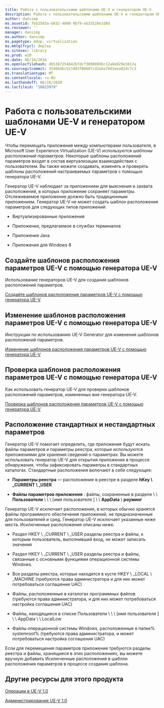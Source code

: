 ```yaml
---
title: Работа с пользовательскими шаблонами UE-V и генератором UE-V
description: Работа с пользовательскими шаблонами UE-V и генератором UE-V
author: dansimp
ms.assetid: 7bb2583a-b032-4800-9bf9-eb33528e1d0d
ms.reviewer: ''
manager: dansimp
ms.author: dansimp
ms.pagetype: mdop, virtualization
ms.mktglfcycl: deploy
ms.sitesec: library
ms.prod: w10
ms.date: 06/16/2016
ms.openlocfilehash: db5387254842bfdcf3898089bc12a8e929e3813a
ms.sourcegitcommit: 354664bc527d93f80687cd2eba70d1eea024c7c3
ms.translationtype: MT
ms.contentlocale: ru-RU
ms.lasthandoff: 06/26/2020
ms.locfileid: "10823979"
---
```

# Работа с пользовательскими шаблонами UE-V и генератором UE-V


Чтобы перемещать приложения между компьютерами пользователя, в Microsoft User Experience Virtualization (UE-V) используются *шаблоны расположений параметров*. Некоторые шаблоны расположений параметров входят в состав виртуализации взаимодействия с пользователем. Вы также можете создавать, изменять и проверять шаблоны расположений настраиваемых параметров с помощью генератора UE-V.

Генератор UE-V наблюдает за приложением для выяснения и захвата расположений, в которых приложение сохраняет параметры. Отслеживаемое приложение должно быть традиционным приложением. Генератор UE-V не может создать шаблон расположения параметров для следующих типов приложений:

-   Виртуализированные приложения

-   Приложение, предлагаемое в службах терминалов

-   Приложения Java

-   Приложения для Windows 8

## Создайте шаблонов расположения параметров UE-V с помощью генератора UE-V


Использование генераторов UE-V для создания шаблонов расположений параметров.

[Создайте шаблонов расположения параметров UE-V с помощью генератора UE-V](create-ue-v-settings-location-templates-with-the-ue-v-generator.md)

## Изменение шаблонов расположения параметров UE-V с помощью генератора UE-V


Инструкции по использованию UE-V Generator для изменения шаблонов расположений параметров.

[Изменение шаблонов расположения параметров UE-V с помощью генератора UE-V](edit-ue-v-settings-location-templates-with-the-ue-v-generator.md)

## Проверка шаблонов расположения параметров UE-V с помощью генератора UE-V


Как использовать генератор UE-V для проверки шаблонов расположений параметров, измененных вне генератора UE-V.

[Проверка шаблонов расположения параметров UE-V с помощью генератора UE-V](validate-ue-v-settings-location-templates-with-ue-v-generator.md)

## <a href="" id="bkmk-standardnonstandardsettingslocations"></a>Расположение стандартных и нестандартных параметров


Генератор UE-V помогает определить, где приложения будут искать файлы параметров и параметры реестра, которые используются приложениями для хранения сведений о параметрах. Вы можете использовать генератор UE-V для открытия приложения в процессе обнаружения, чтобы зафиксировать параметры в стандартных каталогах. Стандартные расположения включают в себя следующее:

-   **Параметры реестра** — расположение в реестре в разделе **hKey \ _CURRENT \ _USER**

-   **Файлы параметров приложения** : файлы, сохраненные в разделе \ \ **Пользователи** \ \ \ [имя пользователя \] \ \ **AppData**  \\  **роуминг**

Генератор UE-V исключает расположения, в которых обычно хранятся файлы программного обеспечения приложений, не предназначенные для пользователей и сред. Генератор UE-V исключает указанные ниже места. Исключенные расположения описаны ниже.

-   Раздел HKEY \ _CURRENT \ _USER разделы реестра и файлы, к которым пользователь, выполнивший вход, не может записать значения

-   Раздел HKEY \ _CURRENT \ _USER разделы реестра и файлы, связанные с основными функциями операционной системы Windows.

-   Все разделы реестра, которые находятся в кусте HKEY \ _LOCAL \ _MACHINE (требуются права администратора и для них может потребоваться соглашение UAC)

-   Файлы, расположенные в каталогах программных файлов (требуются права администратора, и для них может потребоваться настройка соглашения UAC)

-   Файлы, находящиеся в списке Пользователи \ \ \ [имя пользователя \] \ \ AppData \ \ LocalLow

-   Файлы операционной системы Windows, расположенные в папке% systemroot% (требуются права администратора, и может потребоваться настройка соглашения UAC)

Если для перемещения параметров приложения требуются разделы реестра и файлы, хранящиеся в этих расположениях, вы можете вручную добавить Исключенные расположения в шаблон расположения параметров в процессе создания шаблона.

## Другие ресурсы для этого продукта


[Операции в UE-V 1.0](operations-for-ue-v-10.md)

[Администрирование UE-V 1.0](administering-ue-v-10.md)

 

 





